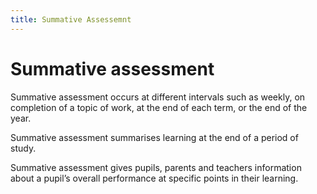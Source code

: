 ```yaml
---
title: Summative Assessemnt
---
```


# Summative assessment

Summative assessment occurs at different intervals such as weekly, on completion of a topic of work, at the end of each term, or the end of the year.

Summative assessment summarises learning at the end of a period of study.

Summative assessment gives pupils, parents and teachers information about a pupil’s overall performance at specific points in their learning.